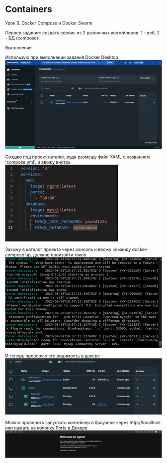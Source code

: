 # Containers

Урок 5. Docker Compose и Docker Swarm

Первое задание: создать сервис из 2 различных контейнеров: 1 - веб, 2 - БД (compose)

Выполнение

Использую при выполнении задания Docker Desktop
![Докер при первом запуске](./1.PNG)


Создаю под проект каталог, куда размещу файл YAML с названием 'compose.yml',
и ввожу внутрь
![внутренности YAML файла](./2.PNG)


Захожу в каталог проекта через консоль и ввожу команду docker-compose up,
должно произойти такое
![пример консоли с запуском контейнеров](./3.PNG)

И теперь проверяю его видимость в докере
![скриншот докера](./4.PNG)


Можно проверить запустить контейнер в браузере через http://localhost или нажать на колонку Ports в Докере
![пример рабочего контейнера](./5.PNG)